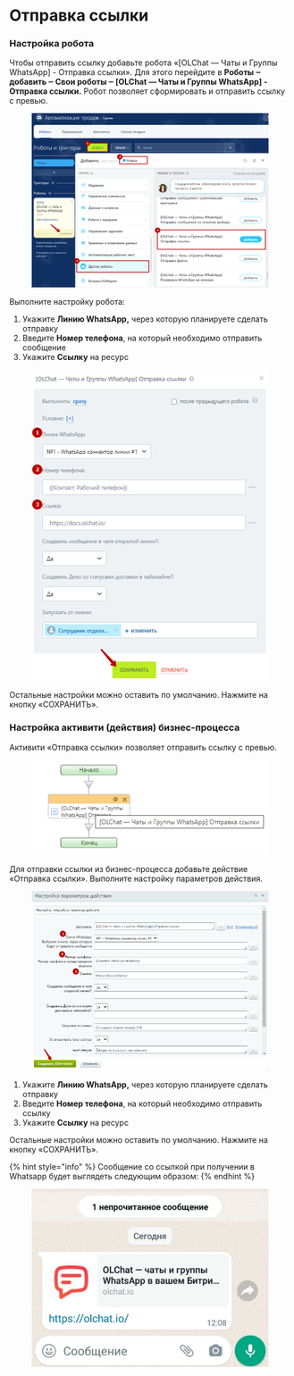 # Отправка ссылки

### Настройка робота

Чтобы отправить ссылку добавьте робота «\[OLChat — Чаты и Группы WhatsApp] - Отправка ссылки». Для этого перейдите в **Роботы ‒ добавить ‒ Свои роботы ‒ \[OLChat — Чаты и Группы WhatsApp] - Отправка ссылки.** Робот позволяет сформировать и отправить ссылку с превью.

<figure><img src="../../.gitbook/assets/image (250).png" alt=""><figcaption></figcaption></figure>

Выполните настройку робота:

1. Укажите **Линию WhatsApp,** через которую планируете сделать отправку
2. Введите **Номер телефона**, на который необходимо отправить сообщение
3. Укажите **Ссылку** на ресурс

<figure><img src="../../.gitbook/assets/image (557).png" alt=""><figcaption></figcaption></figure>

Остальные настройки можно оставить по умолчанию. Нажмите на кнопку «СОХРАНИТЬ».

### Настройка активити (действия) бизнес-процесса

Активити «Отправка ссылки» позволяет отправить ссылку с превью.

<figure><img src="../../.gitbook/assets/image (1000).png" alt=""><figcaption></figcaption></figure>

Для отправки ссылки из бизнес-процесса добавьте действие «Отправка ссылки». Выполните настройку параметров действия.

<figure><img src="../../.gitbook/assets/image (1001).png" alt=""><figcaption></figcaption></figure>

1. Укажите **Линию WhatsApp,** через которую планируете сделать отправку
2. Введите **Номер телефона**, на который необходимо отправить ссылку
3. Укажите **Ссылку** на ресурс

Остальные настройки можно оставить по умолчанию. Нажмите на кнопку «СОХРАНИТЬ».

{% hint style="info" %}
Сообщение со ссылкой при получении в Whatsapp будет выглядеть следующим образом:
{% endhint %}

<figure><img src="../../.gitbook/assets/image (19).png" alt=""><figcaption></figcaption></figure>
